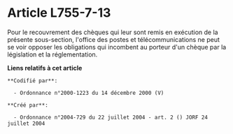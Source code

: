 # Article L755-7-13

Pour le recouvrement des chèques qui leur sont remis en exécution de la présente sous-section, l'office des postes et
télécommunications ne peut se voir opposer les obligations qui incombent au porteur d'un chèque par la législation et la
réglementation.

**Liens relatifs à cet article**

	**Codifié par**:

	  - Ordonnance n°2000-1223 du 14 décembre 2000 (V)

	**Créé par**:

	  - Ordonnance n°2004-729 du 22 juillet 2004 - art. 2 () JORF 24 juillet 2004
